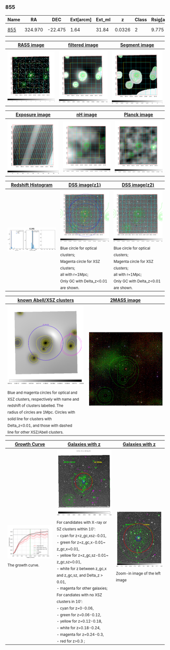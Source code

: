 <div STYLE="page-break-after: always;"></div>

### 855

|Name          |RA          |DEC      | Ext[arcm] | Ext_ml | z    | Class| Rsig[arcmin] | CRsig[c/s] | CR500[c/s] | R500[Mpc] |L500[erg/s]|F500[erg/s/cm^2]| M500[Msun]|Tx[keV]|beta|GC(XSZ,Delta_z<0.01)| GC(OPT,Delta_z<0.01)|GC|alias|
|--------------|------------|------------|---|---|-----------|--------|------|------|----|----|----|----|----|----|----|----|----|----|---|
|[855](script/855.md)     | 324.970       | -22.475       | 1.64    | 31.84   | 0.0326 | 2   | 9.775 |0.261 |0.291 |0.617 |1.184e+43 |4.832e-12 |6.898e+13 |1.720 |0.590 |MCXC, |A, |MCXC, A, |k146|

|[RASS image](../image/855/855_img.pdf)|[filtered image](../image/855/855_fil.pdf)|[Segment image](../image/855/855_seg.pdf)|
|-------------------|--------------------|-------------------|
| <img src="../image/855/855_img.png" width="300">  | <img src="../image/855/855_fil.png" width="300">   | <img src="../image/855/855_seg.png" width="300">  |

|[Exposure image](../image/855/855_mex.pdf)| [nH image](../image/855/855_nh.pdf)| [Planck image](../image/855/855_p.pdf)|
|-------------------|--------------------|-------------------|
|<img src="../image/855/855_mex.png" width="300">   | <img src="../image/855/855_nh.png" width="300">    | <img src="../image/855/855_p.png" width="300"> |

|[Redshift Histogram](../image/855/855_zg.pdf) | [DSS image(z1)](../image/855/855_dss_z1.pdf)      |  [DSS image(z2)](../image/855/855_dss_z2.pdf)    |
|-------------------|--------------------|-------------------|
|<img src="../image/855/855_zg.png" width="300"> |<img src="../image/855/855_dss_z1.png" width="300"> <sub><br>Blue circle for optical clusters; <br>Magenta circle for XSZ clusters; <br>all with r=1Mpc; <br>Only GC with Delta_z<0.01 are shown. </sub>| <img src="../image/855/855_dss_z2.png" width="300"><sub><br>Blue circle for optical clusters; <br>Magenta circle for XSZ clusters; <br>all with r=1Mpc; <br>Only GC with Delta_z<0.01 are shown. </sub> |

|[known Abell/XSZ clusters](../image/855/855_m.pdf) | [2MASS image](../image/855/855_2mass.pdf)      |
|-------------------|-------------------|
|<img src=../image/855/855_m.png width="300"> <sub><br>Blue and magenta circles for optical and <br>XSZ clusters, respectively with name and <br>redshift of clusters labelled. The <br>radius of circles are 1Mpc. Circles with <br>solid line for clusters with <br>Delta_z<0.01, and those with dashed <br>line for other XSZ/Abell clusters.        </sub>|<img src="../image/855/855_2mass.png" width="300">  |

|[Growth Curve](../image/855/855_gca_all.png) |[Galaxies with z](../image/855/855_opt_ned.pdf) |[Galaxies with z](../image/855/855_opt_ned_zoom.pdf) |
|-------------------|-------------------|-------------------|
| <img src="../image/855/855_gca_all.png" width="300"> <sub><br>The growth curve.</sub>| <img src=../image/855/855_opt_ned.png width="300"> <br><sub> For candidates with X-ray or SZ clusters within 10': <br> - cyan for z<z_gc,xsz-0.01, <br> - green for z=z_gc,x-0.01~ z_gc,x+0.01, <br> - yellow for z=z_gc,sz-0.01~ z_gc,sz+0.01, <br> - white for z between z_gc,x and z_gc,sz, and Delta_z > 0.01, <br> - magenta for other galaxies; <br>For candiates with no XSZ clusters in 10': <br> - cyan for z=0-0.06, <br> - green for z=0.06-0.12, <br> - yellow for z=0.12-0.18, <br> - white for z=0.18-0.24, <br> - magenta for z=0.24-0.3, <br> - red for z>0.3 ;  </sub>|<img src=../image/855/855_opt_ned_zoom.png width="300">  <br><sub> Zoom-in image of the left image</sub>|




